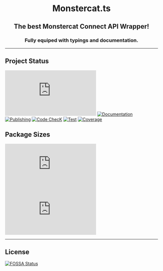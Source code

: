 <div align="center">
  <p>
    <h1> Monstercat.ts </h1>
    <h2> The best Monstercat Connect API Wrapper! </h2>
    <h3> Fully equiped with typings and documentation. </h3>
  </p>
</div>

---

## Project Status
[![License](https://img.shields.io/github/license/Quantumlyy/monstercat.ts?style=for-the-badge&logo=github)](https://github.com/Quantumlyy/Monstercat.ts/blob/main/LICENCE.md)
[![Documentation](https://img.shields.io/github/workflow/status/Quantumlyy/monstercat.ts/Documentation?label=Documentation&style=for-the-badge&logo=github)](https://github.com/Quantumlyy/Monstercat.ts/actions?query=workflow%3ADocumentation)
[![Publishing](https://img.shields.io/github/workflow/status/Quantumlyy/monstercat.ts/Publish?label=Publishing&style=for-the-badge&logo=github)](https://github.com/Quantumlyy/Monstercat.ts/actions?query=workflow%3APublish)
[![Code ChecK](https://img.shields.io/github/workflow/status/Quantumlyy/monstercat.ts/Code%20Check?label=Code%20Check&logo=github&style=for-the-badge)](https://github.com/Quantumlyy/Monstercat.ts/actions?query=workflow%3A"Code+Check")
[![Test](https://img.shields.io/github/workflow/status/Quantumlyy/monstercat.ts/Test?label=Test&logo=github&style=for-the-badge)](https://github.com/Quantumlyy/Monstercat.ts/actions?query=workflow%3ATest)
[![Coverage](https://img.shields.io/coveralls/github/Quantumlyy/Monstercat.ts/main?logo=coveralls&style=for-the-badge)](https://coveralls.io/github/Quantumlyy/Monstercat.ts)

## Package Sizes
[![Minzipped](https://img.shields.io/bundlephobia/minzip/monstercat.ts?style=for-the-badge&logo=npm)](https://bundlephobia.com/result?p=monstercat.ts)
[![Minified](https://img.shields.io/bundlephobia/min/monstercat.ts?style=for-the-badge&logo=npm)](https://bundlephobia.com/result?p=monstercat.ts)

---

## License
[![FOSSA Status](https://app.fossa.com/api/projects/git%2Bgithub.com%2FQuantumlyy%2FMonstercat.ts.svg?type=large)](https://app.fossa.com/projects/git%2Bgithub.com%2FQuantumlyy%2FMonstercat.ts?ref=badge_large)
